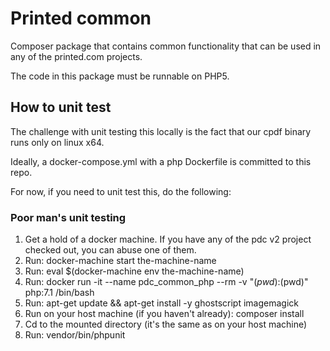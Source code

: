 # Printed common

Composer package that contains common functionality that can be used in any of the printed.com
projects.

The code in this package must be runnable on PHP5.

## How to unit test

The challenge with unit testing this locally is the fact that our cpdf binary runs only on linux x64.

Ideally, a docker-compose.yml with a php Dockerfile is committed to this repo.

For now, if you need to unit test this, do the following:

### Poor man's unit testing

1. Get a hold of a docker machine. If you have any of the pdc v2 project checked out, you can abuse one
of them.
2. Run: docker-machine start the-machine-name
3. Run: eval $(docker-machine env the-machine-name)
4. Run: docker run -it --name pdc_common_php --rm -v "$(pwd):$(pwd)" php:7.1 /bin/bash
5. Run: apt-get update && apt-get install -y ghostscript imagemagick
6. Run on your host machine (if you haven't already): composer install
7. Cd to the mounted directory (it's the same as on your host machine)
8. Run: vendor/bin/phpunit
